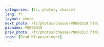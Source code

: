 ```yaml
---
categories: [fr, photos, chasse]
lang: fr
layout: photo
next_photo: /fr/photos/chasse/P0000319.html
picname: P0000318
prev_photo: /fr/photos/chasse/P0000317.html
tags: [Dead Klippspringer]
---
```

